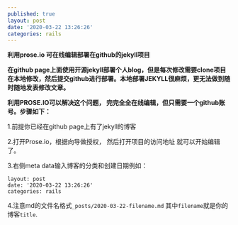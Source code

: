 ```yaml
---
published: true
layout: post
date: '2020-03-22 13:26:26'
categories: rails
---
```

**利用prose.io 可在线编辑部署在github的jekyll项目**

**在github page上面使用开源jekyll部署个人blog，但是每次修改需要clone项目在本地修改，然后提交github进行部署。本地部署JEKYLL很麻烦，更无法做到随时随地发表修改文章。**

**利用PROSE.IO可以解决这个问题， 完完全全在线编辑，但只需要一个github账号。步骤如下：**

1.前提你已经在github page上有了jekyll的博客

2.打开Prose.io，根据向导做授权， 然后打开项目的访问地址 就可以开始编辑了。

3.右侧meta data输入博客的分类和创建日期例如：

```
layout: post
date: '2020-03-22 13:26:26'
categories: rails

```

4.注意md的文件名格式`_posts/2020-03-22-filename.md` 其中`filename`就是你的博客`title`.

